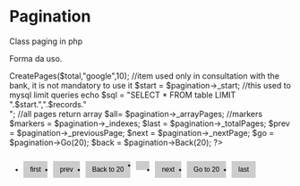 Pagination
==========

Class paging in php

Forma da uso.

<style type="text/css">
#markers {
padding: 10px;
margin: 10px;
font-size: 12px;
font-family: Arial;
}
#markers li {
float: left;
margin: 5px;
}
#markers li a {
padding: 8px 12px;
display: block;
background: #CCC;
color: #000;
text-decoration: none;
}	
</style>

<?php
require "Pagination.php";

//current page
$current_page = ((isset($_GET['page']))?$_GET['page']:1);

//records per page
$records = 10;

//results total
$total = 3000;

$pagination = new Pagination($current_page,$records);

//total, paging type, total markers
//type markers ("google","yahoo","jumping","simple")
$pages = $pagination->CreatePages($total,"google",10);

//item used only in consultation with the bank, it is not mandatory to use it
$start = $pagination->_start;
//this used to mysql limit queries
echo $sql = "SELECT * FROM table LIMIT ".$start.",".$records."<br />";

//all pages return array
$all= $pagination->_arrayPages;
//markers
$markers = $pagination->_indexes;
$last = $pagination->_totalPages;
$prev = $pagination->_previousPage;
$next = $pagination->_nextPage;

$go = $pagination->Go(20);
$back = $pagination->Back(20);

?>

<ul id="markers">
<li><a href="?page=1">first</a></li>
<li><a href="?page=<?php echo $prev; ?>">prev</a></li>
<li><a href="?page=<?php echo $back; ?>">Back to 20</a></li>

<?php foreach($markers as $num) { ?>
<li><a href="?page=<?php echo $num; ?>"><?php echo $num; ?></a></li>
<?php } ?>

<li><a href="?page=<?php echo $next; ?>">next</a></li>
<li><a href="?page=<?php echo $go; ?>">Go to 20</a></li>
<li><a href="?page=<?php echo $last; ?>">last</a></li>
</ul>
